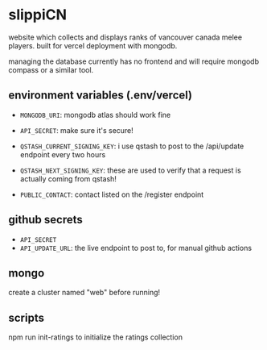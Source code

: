 # slippiCN

website which collects and displays ranks of vancouver canada melee players. built for vercel deployment with mongodb.

managing the database currently has no frontend and will require mongodb compass or a similar tool.

## environment variables (.env/vercel)

- `MONGODB_URI`: mongodb atlas should work fine
- `API_SECRET`: make sure it's secure!

- `QSTASH_CURRENT_SIGNING_KEY`: i use qstash to post to the /api/update endpoint every two hours
- `QSTASH_NEXT_SIGNING_KEY`: these are used to verify that a request is actually coming from qstash!

- `PUBLIC_CONTACT`: contact listed on the /register endpoint

## github secrets

- `API_SECRET`
- `API_UPDATE_URL`: the live endpoint to post to, for manual github actions

## mongo

create a cluster named "web" before running!

## scripts

npm run init-ratings to initialize the ratings collection
